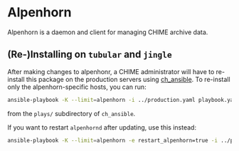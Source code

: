 # Alpenhorn

Alpenhorn is a daemon and client for managing CHIME archive data.

## (Re-)Installing on `tubular` and `jingle`
After making changes to alpenhonr, a CHIME administrator will have to
re-install this package on the production servers using
[ch\_ansible](https://bitbucket.org/chime/ch_ansible).  To re-install
only the alpenhorn-specific hosts, you can run:
```sh
ansible-playbook -K --limit=alpenhorn -i ../production.yaml playbook.yaml
```
from the `plays/` subdirectory of `ch_ansible`.

If you want to restart `alpenhornd` after updating, use this instead:
```sh
ansible-playbook -K --limit=alpenhorn -e restart_alpenhorn=true -i ../production.yaml playbook.yaml
```
